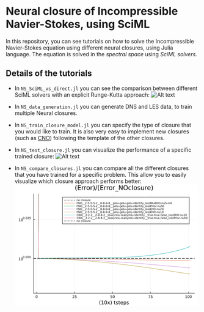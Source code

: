 # Neural closure of Incompressible Navier-Stokes, using SciML

In this repository, you can see tutorials on how to solve the Incompressible Navier-Stokes equation using different neural closures, using Julia language.
The equation is solved in the *spectral space* using *SciML solvers*.

## Details of the tutorials
* In `NS_SciML_vs_direct.jl` you can see the comparison between different SciML solvers with an explicit Runge-Kutta approach:
![Alt text](plots/NS_SciML_vs_direct.gif)

* In `NS_data_generation.jl` you can generate DNS and LES data, to train multiple Neural closures.
  
* In `NS_train_closure_model.jl` you can specify the type of closure that you would like to train. It is also very easy to implement new closures (such as [CNO](https://github.com/bogdanraonic3/ConvolutionalNeuralOperator)) following the template of the other closures.

* In `NS_test_closure.jl` you can visualize the performance of a specific trained closure:
![Alt text](plots/FNO__2-5-5-5-2__8-8-8-8__gelu-gelu-gelu-identity_lossDtO-nu20_DNS_128_LES_64_nu_0.0005_1234.gif)

* In `NS_compare_closures.jl` you can compare all the different closures that you have trained for a specific problem. This allow you to easily visualize which closure approach performs better:
![Alt text](plots/DNS_128_LES_64_nu_0.0005_1234_error.png)